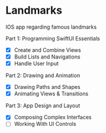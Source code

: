 # Landmarks
IOS app regarding famous landmarks

Part 1: Programming SwiftUI Essentials

- [x] Create and Combine Views
- [x] Build Lists and Navigations
- [x] Handle User Input

Part 2: Drawing and Animation

- [x] Drawing Paths and Shapes
- [x] Animating Views & Transitions

Part 3: App Design and Layout

- [x] Composing Complex Interfaces 
- [ ] Working With UI Controls
